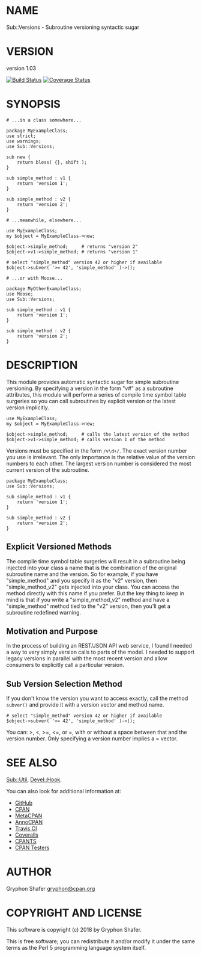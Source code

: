 # NAME

Sub::Versions - Subroutine versioning syntactic sugar

# VERSION

version 1.03

[![Build Status](https://travis-ci.org/gryphonshafer/Sub-Versions.svg)](https://travis-ci.org/gryphonshafer/Sub-Versions)
[![Coverage Status](https://coveralls.io/repos/gryphonshafer/Sub-Versions/badge.png)](https://coveralls.io/r/gryphonshafer/Sub-Versions)

# SYNOPSIS

    # ...in a class somewhere...

    package MyExampleClass;
    use strict;
    use warnings;
    use Sub::Versions;

    sub new {
        return bless( {}, shift );
    }

    sub simple_method : v1 {
        return 'version 1';
    }

    sub simple_method : v2 {
        return 'version 2';
    }

    # ...meanwhile, elsewhere...

    use MyExampleClass;
    my $object = MyExampleClass->new;

    $object->simple_method;     # returns "version 2"
    $object->v1->simple_method; # returns "version 1"

    # select "simple_method" version 42 or higher if available
    $object->subver( '>= 42', 'simple_method' )->();

    # ...or with Moose...

    package MyOtherExampleClass;
    use Moose;
    use Sub::Versions;

    sub simple_method : v1 {
        return 'version 1';
    }

    sub simple_method : v2 {
        return 'version 2';
    }

# DESCRIPTION

This module provides automatic syntactic sugar for simple subroutine versioning.
By specifying a version in the form "v#" as a subroutine attributes, this
module will perform a series of compile time symbol table surgeries so you
can call subroutines by explicit version or the latest version implicitly.

    use MyExampleClass;
    my $object = MyExampleClass->new;

    $object->simple_method;     # calls the latest version of the method
    $object->v1->simple_method; # calls version 1 of the method

Versions must be specified in the form `/v\d+/`. The exact version number you
use is irrelevant. The only importance is the relative value of the version
numbers to each other. The largest version number is considered the most
current version of the subroutine.

    package MyExampleClass;
    use Sub::Versions;

    sub simple_method : v1 {
        return 'version 1';
    }

    sub simple_method : v2 {
        return 'version 2';
    }

## Explicit Versioned Methods

The compile time symbol table surgeries will result in a subroutine being
injected into your class a name that is the combination of the original
subroutine name and the version. So for example, if you have "simple\_method"
and you specify it as the "v2" version, then "simple\_method\_v2" gets injected
into your class. You can access the method directly with this name if you
prefer. But the key thing to keep in mind is that if you write a
"simple\_method\_v2" method and have a "simple\_method" method tied to the "v2"
version, then you'll get a subroutine redefined warning.

## Motivation and Purpose

In the process of building an REST/JSON API web service, I found I needed a way
to very simply version calls to parts of the model. I needed to support legacy
versions in parallel with the most recent version and allow consumers to
explicitly call a particular version.

## Sub Version Selection Method

If you don't know the version you want to access exactly, call the method
`subver()` and provide it with a version vector and method name.

    # select "simple_method" version 42 or higher if available
    $object->subver( '>= 42', 'simple_method' )->();

You can: >, <, >=, <=, or =, with or without a space between that and the
version number. Only specifying a version number implies a = vector.

# SEE ALSO

[Sub::Util](https://metacpan.org/pod/Sub::Util), [Devel::Hook](https://metacpan.org/pod/Devel::Hook).

You can also look for additional information at:

- [GitHub](https://github.com/gryphonshafer/Sub-Versions)
- [CPAN](http://search.cpan.org/dist/Sub-Versions)
- [MetaCPAN](https://metacpan.org/pod/Sub::Versions)
- [AnnoCPAN](http://annocpan.org/dist/Sub-Versions)
- [Travis CI](https://travis-ci.org/gryphonshafer/Sub-Versions)
- [Coveralls](https://coveralls.io/r/gryphonshafer/Sub-Versions)
- [CPANTS](http://cpants.cpanauthors.org/dist/Sub-Versions)
- [CPAN Testers](http://www.cpantesters.org/distro/D/Sub-Versions.html)

# AUTHOR

Gryphon Shafer <gryphon@cpan.org>

# COPYRIGHT AND LICENSE

This software is copyright (c) 2018 by Gryphon Shafer.

This is free software; you can redistribute it and/or modify it under
the same terms as the Perl 5 programming language system itself.
